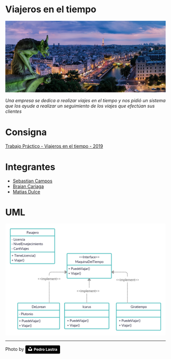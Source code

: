 # Viajeros en el tiempo



![time-travel](./docs/img/pedro-lastra-v6Sy3kyBROE-unsplash.jpg)

_Una empresa se dedica a realizar viajes en el tiempo y nos pidió un sistema que los ayude a realizar un seguimiento de los viajes que efectúan sus clientes_

# Consigna

[Trabajo Práctico - Viajeros en el tiempo - 2019](https://docs.google.com/document/d/1yA0VYYyrCwBtCNndCojzEHlGTd-qjxrFUVE2TzrZUn0/edit?ts=5d9b9b93)

# Integrantes

+ [Sebastian Campos](https://github.com/scampos79)
+ [Braian Cariaga](https://github.com/bcariaga)
+ [Matias Dulce](https://github.com/Mdulce18)

# UML

![viajeros-en-el-tiempo-UML](./docs/viajeros-en-el-tiempo-UML.png)


----------
Photo by <a style="background-color:black;color:white;text-decoration:none;padding:4px 6px;font-family:-apple-system, BlinkMacSystemFont, &quot;San Francisco&quot;, &quot;Helvetica Neue&quot;, Helvetica, Ubuntu, Roboto, Noto, &quot;Segoe UI&quot;, Arial, sans-serif;font-size:12px;font-weight:bold;line-height:1.2;display:inline-block;border-radius:3px" href="https://unsplash.com/@peterlaster?utm_medium=referral&amp;utm_campaign=photographer-credit&amp;utm_content=creditBadge" target="_blank" rel="noopener noreferrer" title="Download free do whatever you want high-resolution photos from Pedro Lastra"><span style="display:inline-block;padding:2px 3px"><svg xmlns="http://www.w3.org/2000/svg" style="height:12px;width:auto;position:relative;vertical-align:middle;top:-2px;fill:white" viewBox="0 0 32 32"><path d="M10 9V0h12v9H10zm12 5h10v18H0V14h10v9h12v-9z"></path></svg></span><span style="display:inline-block;padding:2px 3px">Pedro Lastra</span></a> 
